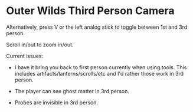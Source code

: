 # Outer Wilds Third Person Camera

Alternatively, press V or the left analog stick to toggle between 1st and 3rd person.

Scroll in/out to zoom in/out.

Current issues:

- I have it bring you back to first person currently when using tools. This includes artifacts/lanterns/scrolls/etc and I'd rather those work in 3rd person.

- The player can see ghost matter in 3rd person.

- Probes are invisible in 3rd person.
